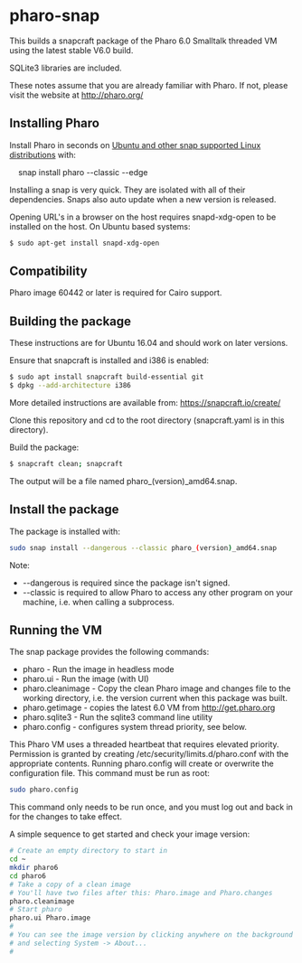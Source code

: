 # pharo-snap

This builds a snapcraft package of the Pharo 6.0 Smalltalk threaded VM using the latest stable V6.0 build.

SQLite3 libraries are included.

These notes assume that you are already familiar with Pharo.  If not, please visit the website at http://pharo.org/

## Installing Pharo

Install Pharo in seconds on [Ubuntu and other snap supported Linux distributions](https://snapcraft.io/docs/core/install) with:

    snap install pharo --classic --edge

Installing a snap is very quick. They are isolated with all of their dependencies. Snaps also auto update when a new version is released.

Opening URL's in a browser on the host requires snapd-xdg-open to be installed on the host.  On Ubuntu based systems:

```bash
$ sudo apt-get install snapd-xdg-open
```

## Compatibility

Pharo image 60442 or later is required for Cairo support.


## Building the package

These instructions are for Ubuntu 16.04 and should work on later versions.

Ensure that snapcraft is installed and i386 is enabled:

```bash
$ sudo apt install snapcraft build-essential git
$ dpkg --add-architecture i386
```

More detailed instructions are available from: https://snapcraft.io/create/

Clone this repository and cd to the root directory (snapcraft.yaml is in this directory).

Build the package:

```bash
$ snapcraft clean; snapcraft
```

The output will be a file named pharo_(version)_amd64.snap.


## Install the package

The package is installed with:

```bash
sudo snap install --dangerous --classic pharo_(version)_amd64.snap
```

Note:

* --dangerous is required since the package isn't signed.
* --classic is required to allow Pharo to access any other program on your machine, i.e. when calling a subprocess.

## Running the VM

The snap package provides the following commands:

* pharo - Run the image in headless mode
* pharo.ui - Run the image (with UI)
* pharo.cleanimage - Copy the clean Pharo image and changes file to the working directory, i.e. the version current when this package was built.
* pharo.getimage - copies the latest 6.0 VM from http://get.pharo.org
* pharo.sqlite3 - Run the sqlite3 command line utility
* pharo.config - configures system thread priority, see below.

This Pharo VM uses a threaded heartbeat that requires elevated priority.
Permission is granted by creating /etc/security/limits.d/pharo.conf
with the appropriate contents.  Running pharo.config will create or
overwrite the configuration file.  This command must be run as root:

```bash
sudo pharo.config
```

This command only needs to be run once, and you must log out and 
back in for the changes to take effect.

A simple sequence to get started and check your image version:

```bash
# Create an empty directory to start in
cd ~
mkdir pharo6
cd pharo6
# Take a copy of a clean image
# You'll have two files after this: Pharo.image and Pharo.changes
pharo.cleanimage
# Start pharo
pharo.ui Pharo.image
#
# You can see the image version by clicking anywhere on the background
# and selecting System -> About...
#
```
